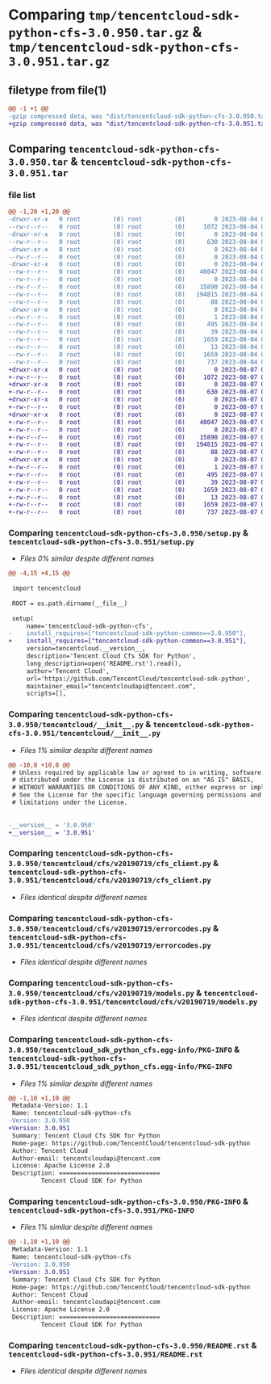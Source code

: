 # Comparing `tmp/tencentcloud-sdk-python-cfs-3.0.950.tar.gz` & `tmp/tencentcloud-sdk-python-cfs-3.0.951.tar.gz`

## filetype from file(1)

```diff
@@ -1 +1 @@
-gzip compressed data, was "dist/tencentcloud-sdk-python-cfs-3.0.950.tar", last modified: Fri Aug  4 00:22:24 2023, max compression
+gzip compressed data, was "dist/tencentcloud-sdk-python-cfs-3.0.951.tar", last modified: Mon Aug  7 00:22:01 2023, max compression
```

## Comparing `tencentcloud-sdk-python-cfs-3.0.950.tar` & `tencentcloud-sdk-python-cfs-3.0.951.tar`

### file list

```diff
@@ -1,20 +1,20 @@
-drwxr-xr-x   0 root         (0) root         (0)        0 2023-08-04 00:22:24.000000 tencentcloud-sdk-python-cfs-3.0.950/
--rw-r--r--   0 root         (0) root         (0)     1072 2023-08-04 00:22:23.000000 tencentcloud-sdk-python-cfs-3.0.950/setup.py
-drwxr-xr-x   0 root         (0) root         (0)        0 2023-08-04 00:22:24.000000 tencentcloud-sdk-python-cfs-3.0.950/tencentcloud/
--rw-r--r--   0 root         (0) root         (0)      630 2023-08-04 00:22:23.000000 tencentcloud-sdk-python-cfs-3.0.950/tencentcloud/__init__.py
-drwxr-xr-x   0 root         (0) root         (0)        0 2023-08-04 00:22:24.000000 tencentcloud-sdk-python-cfs-3.0.950/tencentcloud/cfs/
--rw-r--r--   0 root         (0) root         (0)        0 2023-08-04 00:22:23.000000 tencentcloud-sdk-python-cfs-3.0.950/tencentcloud/cfs/__init__.py
-drwxr-xr-x   0 root         (0) root         (0)        0 2023-08-04 00:22:24.000000 tencentcloud-sdk-python-cfs-3.0.950/tencentcloud/cfs/v20190719/
--rw-r--r--   0 root         (0) root         (0)    40047 2023-08-04 00:22:23.000000 tencentcloud-sdk-python-cfs-3.0.950/tencentcloud/cfs/v20190719/cfs_client.py
--rw-r--r--   0 root         (0) root         (0)        0 2023-08-04 00:22:23.000000 tencentcloud-sdk-python-cfs-3.0.950/tencentcloud/cfs/v20190719/__init__.py
--rw-r--r--   0 root         (0) root         (0)    15890 2023-08-04 00:22:23.000000 tencentcloud-sdk-python-cfs-3.0.950/tencentcloud/cfs/v20190719/errorcodes.py
--rw-r--r--   0 root         (0) root         (0)   194815 2023-08-04 00:22:23.000000 tencentcloud-sdk-python-cfs-3.0.950/tencentcloud/cfs/v20190719/models.py
--rw-r--r--   0 root         (0) root         (0)       88 2023-08-04 00:22:24.000000 tencentcloud-sdk-python-cfs-3.0.950/setup.cfg
-drwxr-xr-x   0 root         (0) root         (0)        0 2023-08-04 00:22:24.000000 tencentcloud-sdk-python-cfs-3.0.950/tencentcloud_sdk_python_cfs.egg-info/
--rw-r--r--   0 root         (0) root         (0)        1 2023-08-04 00:22:24.000000 tencentcloud-sdk-python-cfs-3.0.950/tencentcloud_sdk_python_cfs.egg-info/dependency_links.txt
--rw-r--r--   0 root         (0) root         (0)      495 2023-08-04 00:22:24.000000 tencentcloud-sdk-python-cfs-3.0.950/tencentcloud_sdk_python_cfs.egg-info/SOURCES.txt
--rw-r--r--   0 root         (0) root         (0)       39 2023-08-04 00:22:24.000000 tencentcloud-sdk-python-cfs-3.0.950/tencentcloud_sdk_python_cfs.egg-info/requires.txt
--rw-r--r--   0 root         (0) root         (0)     1659 2023-08-04 00:22:24.000000 tencentcloud-sdk-python-cfs-3.0.950/tencentcloud_sdk_python_cfs.egg-info/PKG-INFO
--rw-r--r--   0 root         (0) root         (0)       13 2023-08-04 00:22:24.000000 tencentcloud-sdk-python-cfs-3.0.950/tencentcloud_sdk_python_cfs.egg-info/top_level.txt
--rw-r--r--   0 root         (0) root         (0)     1659 2023-08-04 00:22:24.000000 tencentcloud-sdk-python-cfs-3.0.950/PKG-INFO
--rw-r--r--   0 root         (0) root         (0)      737 2023-08-04 00:22:23.000000 tencentcloud-sdk-python-cfs-3.0.950/README.rst
+drwxr-xr-x   0 root         (0) root         (0)        0 2023-08-07 00:22:01.000000 tencentcloud-sdk-python-cfs-3.0.951/
+-rw-r--r--   0 root         (0) root         (0)     1072 2023-08-07 00:22:01.000000 tencentcloud-sdk-python-cfs-3.0.951/setup.py
+drwxr-xr-x   0 root         (0) root         (0)        0 2023-08-07 00:22:01.000000 tencentcloud-sdk-python-cfs-3.0.951/tencentcloud/
+-rw-r--r--   0 root         (0) root         (0)      630 2023-08-07 00:22:01.000000 tencentcloud-sdk-python-cfs-3.0.951/tencentcloud/__init__.py
+drwxr-xr-x   0 root         (0) root         (0)        0 2023-08-07 00:22:01.000000 tencentcloud-sdk-python-cfs-3.0.951/tencentcloud/cfs/
+-rw-r--r--   0 root         (0) root         (0)        0 2023-08-07 00:22:01.000000 tencentcloud-sdk-python-cfs-3.0.951/tencentcloud/cfs/__init__.py
+drwxr-xr-x   0 root         (0) root         (0)        0 2023-08-07 00:22:01.000000 tencentcloud-sdk-python-cfs-3.0.951/tencentcloud/cfs/v20190719/
+-rw-r--r--   0 root         (0) root         (0)    40047 2023-08-07 00:22:01.000000 tencentcloud-sdk-python-cfs-3.0.951/tencentcloud/cfs/v20190719/cfs_client.py
+-rw-r--r--   0 root         (0) root         (0)        0 2023-08-07 00:22:01.000000 tencentcloud-sdk-python-cfs-3.0.951/tencentcloud/cfs/v20190719/__init__.py
+-rw-r--r--   0 root         (0) root         (0)    15890 2023-08-07 00:22:01.000000 tencentcloud-sdk-python-cfs-3.0.951/tencentcloud/cfs/v20190719/errorcodes.py
+-rw-r--r--   0 root         (0) root         (0)   194815 2023-08-07 00:22:01.000000 tencentcloud-sdk-python-cfs-3.0.951/tencentcloud/cfs/v20190719/models.py
+-rw-r--r--   0 root         (0) root         (0)       88 2023-08-07 00:22:01.000000 tencentcloud-sdk-python-cfs-3.0.951/setup.cfg
+drwxr-xr-x   0 root         (0) root         (0)        0 2023-08-07 00:22:01.000000 tencentcloud-sdk-python-cfs-3.0.951/tencentcloud_sdk_python_cfs.egg-info/
+-rw-r--r--   0 root         (0) root         (0)        1 2023-08-07 00:22:01.000000 tencentcloud-sdk-python-cfs-3.0.951/tencentcloud_sdk_python_cfs.egg-info/dependency_links.txt
+-rw-r--r--   0 root         (0) root         (0)      495 2023-08-07 00:22:01.000000 tencentcloud-sdk-python-cfs-3.0.951/tencentcloud_sdk_python_cfs.egg-info/SOURCES.txt
+-rw-r--r--   0 root         (0) root         (0)       39 2023-08-07 00:22:01.000000 tencentcloud-sdk-python-cfs-3.0.951/tencentcloud_sdk_python_cfs.egg-info/requires.txt
+-rw-r--r--   0 root         (0) root         (0)     1659 2023-08-07 00:22:01.000000 tencentcloud-sdk-python-cfs-3.0.951/tencentcloud_sdk_python_cfs.egg-info/PKG-INFO
+-rw-r--r--   0 root         (0) root         (0)       13 2023-08-07 00:22:01.000000 tencentcloud-sdk-python-cfs-3.0.951/tencentcloud_sdk_python_cfs.egg-info/top_level.txt
+-rw-r--r--   0 root         (0) root         (0)     1659 2023-08-07 00:22:01.000000 tencentcloud-sdk-python-cfs-3.0.951/PKG-INFO
+-rw-r--r--   0 root         (0) root         (0)      737 2023-08-07 00:22:01.000000 tencentcloud-sdk-python-cfs-3.0.951/README.rst
```

### Comparing `tencentcloud-sdk-python-cfs-3.0.950/setup.py` & `tencentcloud-sdk-python-cfs-3.0.951/setup.py`

 * *Files 0% similar despite different names*

```diff
@@ -4,15 +4,15 @@
 
 import tencentcloud
 
 ROOT = os.path.dirname(__file__)
 
 setup(
     name='tencentcloud-sdk-python-cfs',
-    install_requires=["tencentcloud-sdk-python-common==3.0.950"],
+    install_requires=["tencentcloud-sdk-python-common==3.0.951"],
     version=tencentcloud.__version__,
     description='Tencent Cloud Cfs SDK for Python',
     long_description=open('README.rst').read(),
     author='Tencent Cloud',
     url='https://github.com/TencentCloud/tencentcloud-sdk-python',
     maintainer_email="tencentcloudapi@tencent.com",
     scripts=[],
```

### Comparing `tencentcloud-sdk-python-cfs-3.0.950/tencentcloud/__init__.py` & `tencentcloud-sdk-python-cfs-3.0.951/tencentcloud/__init__.py`

 * *Files 1% similar despite different names*

```diff
@@ -10,8 +10,8 @@
 # Unless required by applicable law or agreed to in writing, software
 # distributed under the License is distributed on an "AS IS" BASIS,
 # WITHOUT WARRANTIES OR CONDITIONS OF ANY KIND, either express or implied.
 # See the License for the specific language governing permissions and
 # limitations under the License.
 
 
-__version__ = '3.0.950'
+__version__ = '3.0.951'
```

### Comparing `tencentcloud-sdk-python-cfs-3.0.950/tencentcloud/cfs/v20190719/cfs_client.py` & `tencentcloud-sdk-python-cfs-3.0.951/tencentcloud/cfs/v20190719/cfs_client.py`

 * *Files identical despite different names*

### Comparing `tencentcloud-sdk-python-cfs-3.0.950/tencentcloud/cfs/v20190719/errorcodes.py` & `tencentcloud-sdk-python-cfs-3.0.951/tencentcloud/cfs/v20190719/errorcodes.py`

 * *Files identical despite different names*

### Comparing `tencentcloud-sdk-python-cfs-3.0.950/tencentcloud/cfs/v20190719/models.py` & `tencentcloud-sdk-python-cfs-3.0.951/tencentcloud/cfs/v20190719/models.py`

 * *Files identical despite different names*

### Comparing `tencentcloud-sdk-python-cfs-3.0.950/tencentcloud_sdk_python_cfs.egg-info/PKG-INFO` & `tencentcloud-sdk-python-cfs-3.0.951/tencentcloud_sdk_python_cfs.egg-info/PKG-INFO`

 * *Files 1% similar despite different names*

```diff
@@ -1,10 +1,10 @@
 Metadata-Version: 1.1
 Name: tencentcloud-sdk-python-cfs
-Version: 3.0.950
+Version: 3.0.951
 Summary: Tencent Cloud Cfs SDK for Python
 Home-page: https://github.com/TencentCloud/tencentcloud-sdk-python
 Author: Tencent Cloud
 Author-email: tencentcloudapi@tencent.com
 License: Apache License 2.0
 Description: ============================
         Tencent Cloud SDK for Python
```

### Comparing `tencentcloud-sdk-python-cfs-3.0.950/PKG-INFO` & `tencentcloud-sdk-python-cfs-3.0.951/PKG-INFO`

 * *Files 1% similar despite different names*

```diff
@@ -1,10 +1,10 @@
 Metadata-Version: 1.1
 Name: tencentcloud-sdk-python-cfs
-Version: 3.0.950
+Version: 3.0.951
 Summary: Tencent Cloud Cfs SDK for Python
 Home-page: https://github.com/TencentCloud/tencentcloud-sdk-python
 Author: Tencent Cloud
 Author-email: tencentcloudapi@tencent.com
 License: Apache License 2.0
 Description: ============================
         Tencent Cloud SDK for Python
```

### Comparing `tencentcloud-sdk-python-cfs-3.0.950/README.rst` & `tencentcloud-sdk-python-cfs-3.0.951/README.rst`

 * *Files identical despite different names*

